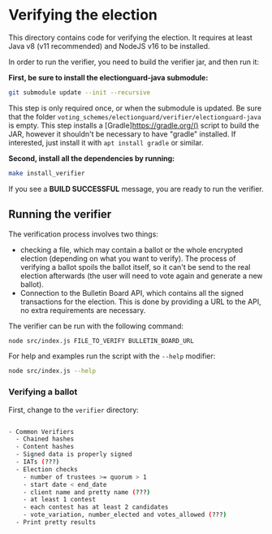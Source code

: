 Verifying the election
======================

This directory contains code for verifying the election. It requires at least Java v8 (v11 recommended) and NodeJS v16 to be installed.

In order to run the verifier, you need to build the verifier jar, and then run it:

**First, be sure to install the electionguard-java submodule:**

```bash
git submodule update --init --recursive
```

This step is only required once, or when the submodule is updated. Be sure that the folder `voting_schemes/electionguard/verifier/electionguard-java ` is empty. This step installs a [Gradle]https://gradle.org/() script to build the JAR, however it shouldn't be necessary to have "gradle" installed. If interested, just install it with `apt install gradle` or similar.

**Second, install all the dependencies by running:**

```bash
make install_verifier
```

If you see a **BUILD SUCCESSFUL** message, you are ready to run the verifier.

Running the verifier
--------------------

The verification process involves two things:

- checking a file, which may contain a ballot or the whole encrypted election (depending on what you want to verify). The process of verifying a ballot spoils the ballot itself, so it can't be send to the real election afterwards (the user will need to vote again and generate a new ballot).
- Connection to the Bulletin Board API, which contains all the signed transactions for the election. This is done by providing a URL to the API, no extra requirements are necessary.

The verifier can be run with the following command:

```bash
node src/index.js FILE_TO_VERIFY BULLETIN_BOARD_URL
```

For help and examples run the script with the `--help` modifier:

```bash
node src/index.js --help
```

### Verifying a ballot


First, change to the `verifier` directory:

```bash

- Common Verifiers
  - Chained hashes
  - Content hashes
  - Signed data is properly signed
  - IATs (???)
  - Election checks
    - number of trustees >= quorum > 1
    - start date < end_date
    - client name and pretty name (???)
    - at least 1 contest
    - each contest has at least 2 candidates
    - vote_variation, number_elected and votes_allowed (???)
  - Print pretty results
